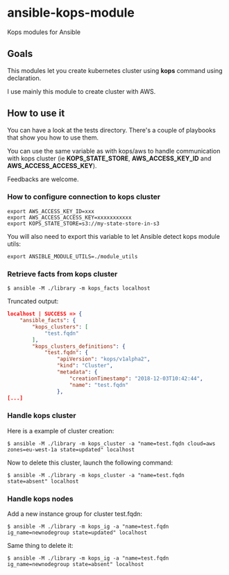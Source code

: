 # ansible-kops-module

Kops modules for Ansible

## Goals

This modules let you create kubernetes cluster using **kops** command using declaration.

I use mainly this module to create cluster with AWS.

## How to use it

You can have a look at the tests directory. There's a couple of playbooks that show you how to use them.

You can use the same variable as with kops/aws to handle communication with kops cluster (ie **KOPS_STATE_STORE**, **AWS_ACCESS_KEY_ID** and **AWS_ACCESS_ACCESS_KEY**).

Feedbacks are welcome.

### How to configure connection to kops cluster


```shell
export AWS_ACCESS_KEY_ID=xxx
export AWS_ACCESS_ACCESS_KEY=xxxxxxxxxxx
export KOPS_STATE_STORE=s3://my-state-store-in-s3
```

You will also need to export this variable to let Ansible detect kops module utils:

```shell
export ANSIBLE_MODULE_UTILS=./module_utils
```

### Retrieve facts from kops cluster


    $ ansible -M ./library -m kops_facts localhost

Truncated output:

```json
localhost | SUCCESS => {
    "ansible_facts": {
        "kops_clusters": [
            "test.fqdn"
        ],
        "kops_clusters_definitions": {
            "test.fqdn": {
                "apiVersion": "kops/v1alpha2",
                "kind": "Cluster",
                "metadata": {
                    "creationTimestamp": "2018-12-03T10:42:44",
                    "name": "test.fqdn"
                },
[...]
```

### Handle kops cluster

Here is a example of cluster creation:

    $ ansible -M ./library -m kops_cluster -a "name=test.fqdn cloud=aws zones=eu-west-1a state=updated" localhost

Now to delete this cluster, launch the following command:

    $ ansible -M ./library -m kops_cluster -a "name=test.fqdn state=absent" localhost

### Handle kops nodes

Add a new instance group for cluster test.fqdn:

    $ ansible -M ./library -m kops_ig -a "name=test.fqdn ig_name=newnodegroup state=updated" localhost

Same thing to delete it:

    $ ansible -M ./library -m kops_ig -a "name=test.fqdn ig_name=newnodegroup state=absent" localhost

